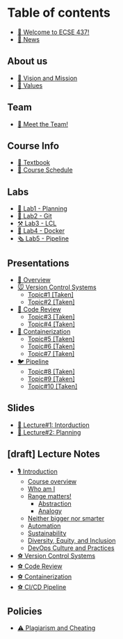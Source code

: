 # Table of contents

* [👋 Welcome to ECSE 437!](README.md)
* [📰 News](news.md)

## About us

* [🚀 Vision and Mission](about-us/vision-mission-and-focus.md)
* [💖 Values](about-us/values.md)

## Team

* [👋 Meet the Team!](team/meet-the-team.md)

## Course Info

* [📖 Textbook](course-info/textbook.md)
* [📅 Course Schedule](course-info/course-schedule.md)

## Labs

* [🌴 Lab1 - Planning](labs/lab1-planning.md)
* [🐊 Lab2 - Git](labs/lab2-git.md)
* [⚒ Lab3 - LCL](labs/lab3-lcl.md)
* [🎁 Lab4 - Docker](labs/lab4-docker.md)
* [🗞 Lab5 - Pipeline](labs/lab5-pipeline.md)

## Presentations

* [👋 Overview](presentations/overview.md)
* [🐭 Version Control Systems](presentations/requesting-time-off/README.md)
  * [Topic#1 \[Taken\]](presentations/requesting-time-off/topic-1-taken.md)
  * [Topic#2 \[Taken\]](presentations/requesting-time-off/topic-2-taken.md)
* [🐯 Code Review](presentations/requesting-time-off-1/README.md)
  * [Topic#3 \[Taken\]](presentations/requesting-time-off-1/topic-3.md)
  * [Topic#4 \[Taken\]](presentations/requesting-time-off-1/topic-4-taken.md)
* [🐨 Containerization](presentations/requesting-time-off-2/README.md)
  * [Topic#5 \[Taken\]](presentations/requesting-time-off-2/topic-5-taken.md)
  * [Topic#6 \[Taken\]](presentations/requesting-time-off-2/topic-6-taken.md)
  * [Topic#7 \[Taken\]](presentations/requesting-time-off-2/topic-7.md)
* [🐦 Pipeline](presentations/requesting-time-off-3/README.md)
  * [Topic#8 \[Taken\]](presentations/requesting-time-off-3/topic-8-taken.md)
  * [Topic#9 \[Taken\]](presentations/requesting-time-off-3/topic-9.md)
  * [Topic#10 \[Taken\]](presentations/requesting-time-off-3/topic-10.md)

## Slides

* [🙏 Lecture#1: Intorduction](slides/requesting-time-off.md)
* [🙏 Lecture#2: Planning](slides/requesting-time-off-1.md)

## \[draft] Lecture Notes

* [🎙 Introduction](draft-lecture-notes/requesting-time-off/README.md)
  * [Course overview](draft-lecture-notes/requesting-time-off/course-overview.md)
  * [Who am I](draft-lecture-notes/requesting-time-off/who-am-i.md)
  * [Range matters!](draft-lecture-notes/requesting-time-off/range-matters/README.md)
    * [Abstraction](draft-lecture-notes/requesting-time-off/range-matters/abstraction.md)
    * [Analogy](draft-lecture-notes/requesting-time-off/range-matters/analogy.md)
  * [Neither bigger nor smarter](draft-lecture-notes/requesting-time-off/neither-bigger-nor-smarter.md)
  * [Automation](draft-lecture-notes/requesting-time-off/automation.md)
  * [Sustainability](draft-lecture-notes/requesting-time-off/sustainability.md)
  * [Diversity, Equity, and Inclusion](draft-lecture-notes/requesting-time-off/diversity-equity-and-inclusion.md)
  * [DevOps Culture and Practices](draft-lecture-notes/requesting-time-off/devops-culture-and-practices.md)
* [⚽ Version Control Systems](draft-lecture-notes/requesting-time-off-1.md)
* [⚽ Code Review](draft-lecture-notes/requesting-time-off-2.md)
* [⚽ Containerization](draft-lecture-notes/requesting-time-off-3.md)
* [⚽ CI/CD Pipeline](draft-lecture-notes/requesting-time-off-4.md)

## Policies

* [⚠ Plagiarism and Cheating](policies/requesting-time-off.md)
